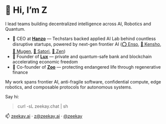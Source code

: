 # 👋 Hi, I’m Z

I lead teams building decentralized intelligence across AI, Robotics and Quantum.

- 🥷 CEO at [**Hanzo**](https://github.com/hanzoai) — Techstars backed applied AI Lab behind countless disruptive startups, powered by next-gen frontier AI ([⭕ Enso](https://github.com/hanzoai/enso), [🎨 Kensho](https://github.com/hanzoai/kensho), [🎹 Mugen](https://github.com/hanzoai/mugen), [🎥 Satori](https://github.com/hanzoai/satori), [🪷 Zen](https://github.com/hanzoai/zen))
- 🔻 Founder of [**Lux**](https://github.com/luxfi) — private and quantum-safe bank and blockchain accelerating economic freedom
- 🧬 Co-founder of [**Zoo**](https://github.com/zooai) — protecting endangered life through regenerative finance

My work spans frontier AI, anti-fragile software, confidential compute, edge robotics, and composable protocols for autonomous systems.

Say hi:

> curl -sL zeekay.chat | sh

📫 [zeekay.ai](https://zeekay.ai) · [z@zeekay.ai](mailto:z@zeekay.ai) · [@zeekay](https://twitter.com/zeekay)
